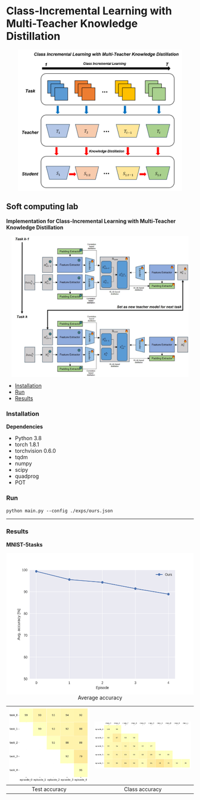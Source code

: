 # Class-Incremental Learning with Multi-Teacher Knowledge Distillation

<center>
<img src="./assets/4.png" alt="abc" height="380" style="vertical-align:middle">
</center>

**Soft computing lab**
---

<strong> Implementation for Class-Incremental Learning with Multi-Teacher Knowledge Distillation </strong>
<center>
<img src="./assets/5.png" alt="abc" height="380" style="vertical-align:middle">
</center>

- [Installation](#installation)
- [Run](#run-experiment)
- [Results](#results)



### Installation
**Dependencies**
* Python 3.8
* torch 1.8.1
* torchvision 0.6.0
* tqdm
* numpy
* scipy
* quadprog
* POT


### Run
```
python main.py --config ./exps/ours.json
```
******

### Results
**MNIST-5tasks**
<center>
<img src="./assets/3.png" alt="abc" height="380" style="vertical-align:middle">
</center>
<center>Average accuracy</center>

|![](./assets/1.png)|![](./assets/2.png)|
|:---:|:---:|
|Test accuracy|Class accuracy|